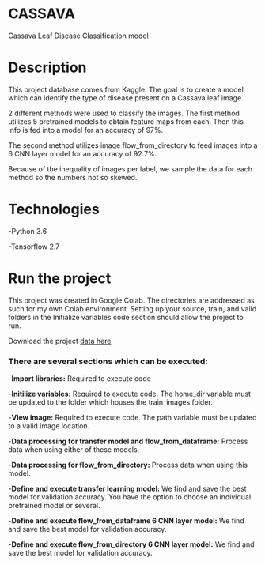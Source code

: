 # CASSAVA

Cassava Leaf Disease Classification model

# Description 
This project database comes from Kaggle. The goal is to create a model which can identify the type of disease present on a Cassava leaf image.

2 different methods were used to classify the images. The first method utilizes 5 pretrained models to obtain feature maps from each. Then this info is fed into a model for an accuracy of 97%.

The second method utilizes image flow_from_directory to feed images into a 6 CNN layer model for an accuracy of 92.7%.

Because of the inequality of images per label, we sample the data for each method so the numbers not so skewed.

# Technologies 
-Python 3.6

-Tensorflow 2.7

# Run the project
This project was created in Google Colab. The directories are addressed as such for my own Colab environment. Setting up your source, train, and valid folders in the Initialize variables code section should allow the project to run.

Download the project [data here](https://www.kaggle.com/mahmoudreda55/satellite-image-classification)

### There are several sections which can be executed:
-**Import libraries:** Required to execute code

-**Initilize variables:**  Required to execute code. The home_dir variable must be updated to the folder which houses the train_images folder.

-**View image:** Required to execute code. The path variable must be updated to a valid image location.

-**Data processing for transfer model and flow_from_dataframe:** Process data when using either of these models.

-**Data processing for flow_from_directory:** Process data when using this model.

-**Define and execute transfer learning model:** We find and save the best model for validation accuracy. You have the option to choose an individual pretrained model or several.

-**Define and execute flow_from_dataframe 6 CNN layer model:** We find and save the best model for validation accuracy.

-**Define and execute flow_from_directory 6 CNN layer model:** We find and save the best model for validation accuracy.

